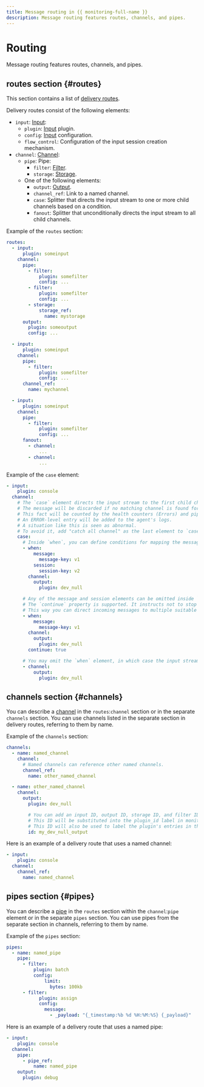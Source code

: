 ```yaml
---
title: Message routing in {{ monitoring-full-name }}
description: Message routing features routes, channels, and pipes.
---
```


# Routing

Message routing features routes, channels, and pipes.

## routes section {#routes}
This section contains a list of [delivery routes](index.md#routing).

Delivery routes consist of the following elements:

- `input`: [Input](index.md#inputs):
  - `plugin`: [Input](inputs.md) plugin.
  - `config`: [Input](#inputs) configuration.
  - `flow_control`: Configuration of the input session creation mechanism.
- `channel`: [Channel](index.md#channels):
  - `pipe`: Pipe:
    - `filter`: [Filter](filters.md).
    - `storage`: [Storage](storage.md).
  - One of the following elements:
    - `output`: [Output](outputs.md).
    - `channel_ref`: Link to a named channel.
    - `case`: Splitter that directs the input stream to one or more child channels based on a condition.
    - `fanout`: Splitter that unconditionally directs the input stream to all child channels.

Example of the `routes` section:

```yaml
routes:
  - input:
      plugin: someinput
    channel:
      pipe:
        - filter:
            plugin: somefilter
            config: ...
        - filter:
            plugin: somefilter
            config: ...
        - storage:
            storage_ref:
              name: mystorage
      output:
        plugin: someoutput
        config: ...

  - input:
      plugin: someinput
    channel:
      pipe:
        - filter:
            plugin: somefilter
            config: ...
      channel_ref:
        name: mychannel

  - input:
      plugin: someinput
    channel:
      pipe:
        - filter:
            plugin: somefilter
            config: ...
      fanout:
        - channel:
            ...
        - channel:
            ...
```

Example of the `case` element:

```yaml
- input:
    plugin: console
  channel:
    # The `case` element directs the input stream to the first child channel satisfying the "when" condition.
    # The message will be discarded if no matching channel is found for it.
    # This fact will be counted by the health counters (Errors) and pipeline counters (DroppedMessages/DroppedBytes).
    # An ERROR-level entry will be added to the agent's logs.
    # A situation like this is seen as abnormal.
    # To avoid it, add "catch all channel" as the last element to `case` without the 'when' filter.
    case:
      # Inside `when`, you can define conditions for mapping the message and session metadata, similar to the "match" filter.
      - when:
          message:
            message-key: v1
          session:
            session-key: v2
        channel:
          output:
            plugin: dev_null

      # Any of the message and session elements can be omitted inside `when`.
      # The `continue` property is supported. It instructs not to stop searching for a suitable channel if the `when` condition is met.
      # This way you can direct incoming messages to multiple suitable channels.
      - when:
          message:
            message-key: v1
        channel:
          output:
            plugin: dev_null
        continue: true

      # You may omit the `when` element, in which case the input stream will be unconditionally directed to this channel if a session was successfully created for it (none of its nested filters rejected the session).
      - channel:
          output:
            plugin: dev_null
```

## channels section {#channels}

You can describe a [channel](index.md#channels) in the `routes`:`channel` section or in the separate `channels` section. You can use channels listed in the separate section in delivery routes, referring to them by name.

Example of the `channels` section:

```yaml
channels:
  - name: named_channel
    channel:
      # Named channels can reference other named channels.
      channel_ref:
        name: other_named_channel

  - name: other_named_channel
    channel:
      output:
        plugin: dev_null

        # You can add an input ID, output ID, storage ID, and filter ID to any plugin.
        # This ID will be substituted into the plugin_id label in monitoring.
        # This ID will also be used to label the plugin's entries in the agent log.
        id: my_dev_null_output
```

Here is an example of a delivery route that uses a named channel:

```yaml
- input:
    plugin: console
  channel:
    channel_ref:
      name: named_channel
```

## pipes section {#pipes}

You can describe a [pipe](index.md#pipes) in the `routes` section within the `channel`:`pipe` element or in the separate `pipes` section. You can use pipes from the separate section in channels, referring to them by name.

Example of the `pipes` section:

```yaml
pipes:
  - name: named_pipe
    pipe:
      - filter:
          plugin: batch
          config:
              limit:
                bytes: 100kb
      - filter:
            plugin: assign
            config:
              message:
                - _payload: "{_timestamp:%b %d %H:%M:%S} {_payload}"
```

Here is an example of a delivery route that uses a named pipe:

```yaml
- input:
    plugin: console
  channel:
    pipe:
      - pipe_ref:
          name: named_pipe
    output:
      plugin: debug
```
